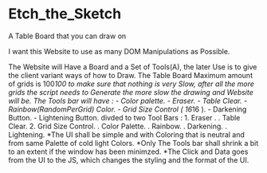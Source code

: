 # Etch_the_Sketch
A Table Board that you can draw on

I want this Website to use as many DOM Manipulations
as Possible.

The Website will Have a Board and a Set of Tools(A),
the later Use is to give the client variant ways of how to Draw.
The Table Board Maximum amount of grids is 100*100
to make sure that nothing is very Slow, after all
the more grids the script needs to Generate the more
slow the drawing and Website will be.
The Tools bar will have :
    - Color palette.
    - Eraser.
    - Table Clear.
    - Rainbow(RandomPerGrid) Color.
    - Grid Size Control ( 16*16 ).
    - Darkening Button.
    - Lightening Button.
divded to two Tool Bars :
    1. Eraser .
     . Table Clear.
    2. Grid Size Control.
     . Color Palette.
     . Rainbow.
     . Darkening.
     . Lightening.
*The UI shall be simple and with Coloring that is
  neutral and from same Palette of cold light Colors.
*Only The Tools bar shall shrink a bit to an extent
 if the window has been minimzed.
*The Click and Data goes from the UI to the JS,
 which changes the styling and the format of the UI.

